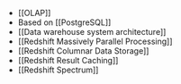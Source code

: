 - [[OLAP]]
- Based on [[PostgreSQL]]
- [[Data warehouse system architecture]]
- [[Redshift Massively Parallel Processing]]
- [[Redshift Columnar Data Storage]]
- [[Redshift Result Caching]]
- [[Redshift Spectrum]]
